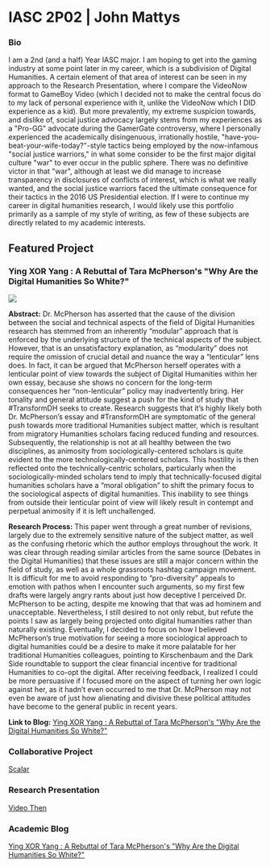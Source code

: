 # IASC 2P02 | John Mattys

### Bio

I am a 2nd (and a half) Year IASC major. I am hoping to get into the gaming industry at some point later in my career, which is a subdivision of Digital Humanities. A certain element of that area of interest can be seen in my approach to the Research Presentation, where I compare the VideoNow format to GameBoy Video (which I decided not to make the central focus do to my lack of personal experience with it, unlike the VideoNow which I DID experience as a kid). But more prevalently, my extreme suspicion towards, and dislike of, social justice advocacy largely stems from my experiences as a "Pro-GG" advocate during the GamerGate controversy, where I personally experienced the academically disingenuous, irrationally hostile, "have-you-beat-your-wife-today?"-style tactics being employed by the now-infamous "social justice warriors," in what some consider to be the first major digital culture "war" to ever occur in the public sphere. There was no definitive victor in that "war", although at least we did manage to increase transparency in disclosures of conflicts of interest, which is what we really wanted, and the social justice warriors faced the ultimate consequence for their tactics in the 2016 US Presidential election. If I were to continue my career in digital humanities research, I would likely use this portfolio primarily as a sample of my style of writing, as few of these subjects are directly related to my academic interests.

## Featured Project
### Ying XOR Yang : A Rebuttal of Tara McPherson's "Why Are the Digital Humanities So White?"

![](http://www.elansystems.hu/img/manufacturing.jpg)

**Abstract:** Dr. McPherson has asserted that the cause of the division between the social and technical aspects of the field of Digital Humanities research has stemmed from an inherently “modular” approach that is enforced by the underlying structure of the technical aspects of the subject. However, that is an unsatisfactory explanation, as “modularity” does not require the omission of crucial detail and nuance the way a “lenticular” lens does. In fact, it can be argued that McPherson herself operates with a lenticular point of view towards the subject of Digital Humanities within her own essay, because she shows no concern for the long-term consequences her “non-lenticular” policy may inadvertently bring.  Her tonality and general attitude suggest a push for the kind of study that #TransformDH seeks to create. Research suggests that it’s highly likely both Dr. McPherson’s essay and #TransformDH are symptomatic of the general push towards more traditional Humanities subject matter, which is resultant from migratory Humanities scholars facing reduced funding and resources. Subsequently, the relationship is not at all healthy between the two disciplines, as animosity from sociologically-centered scholars is quite evident to the more technologically-centered scholars. This hostility is then reflected onto the technically-centric scholars, particularly when the sociologically-minded scholars tend to imply that technically-focused digital humanities scholars have a “moral obligation” to shift the primary focus to the sociological aspects of digital humanities. This inability to see things from outside their lenticular point of view will likely result in contempt and perpetual animosity if it is left unchallenged. 

**Research Process:** This paper went through a great number of revisions, largely due to the extremely sensitive nature of the subject matter, as well as the confusing rhetoric which the author employs throughout the work. It was clear through reading similar articles from the same source (Debates in the Digital Humanities) that these issues are still a major concern within the field of study, as well as a whole grassroots hashtag campaign movement. It is difficult for me to avoid responding to “pro-diversity” appeals to emotion with pathos when I encounter such arguments, so my first few drafts were largely angry rants about just how deceptive I perceived Dr. McPherson to be acting, despite me knowing that that was ad hominem and unacceptable. Nevertheless, I still desired to not only rebut, but refute the points I saw as largely being projected onto digital humanities rather than naturally existing. Eventually, I decided to focus on how I believed McPherson’s true motivation for seeing a more sociological approach to digital humanities could be a desire to make it more palatable for her traditional Humanities colleagues, pointing to Kirschenbaum and the Dark Side roundtable to support the clear financial incentive for traditional Humanities to co-opt the digital. After receiving feedback, I realized I could be more persuasive if I focused more on the aspect of turning her own logic against her, as it hadn’t even occurred to me that Dr. McPherson may not even be aware of just how alienating and divisive these political attitudes have become to the general public in recent years.

**Link to Blog:** [Ying XOR Yang : A Rebuttal of Tara McPherson's "Why Are the Digital Humanities So White?"](blog.md)

### Collaborative Project

[Scalar](scalar.md)

### Research Presentation

[Video Then](reveal/index.html)

### Academic Blog 

[Ying XOR Yang : A Rebuttal of Tara McPherson's "Why Are the Digital Humanities So White?"](blog.md)
